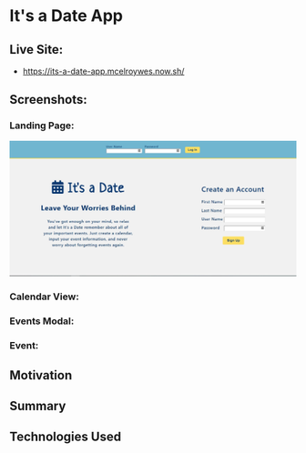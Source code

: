 # It's a Date App

## Live Site:
* https://its-a-date-app.mcelroywes.now.sh/

## Screenshots:

### Landing Page:
![Landing page](./src/Images/Landing-Page.jpg)

### Calendar View:



### Events Modal:


### Event:


## Motivation


## Summary


## Technologies Used